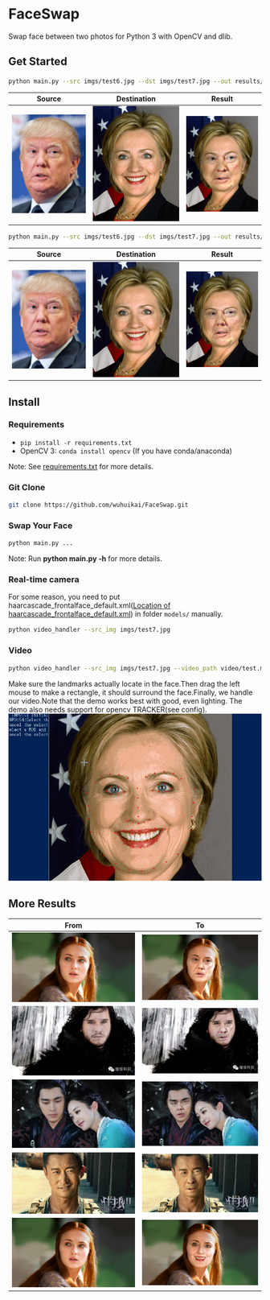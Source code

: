 # FaceSwap
Swap face between two photos for Python 3 with OpenCV and dlib.

## Get Started
```sh
python main.py --src imgs/test6.jpg --dst imgs/test7.jpg --out results/output6_7.jpg --correct_color
```

| Source | Destination | Result |
| --- | --- | --- |
|![](imgs/test6.jpg) | ![](imgs/test7.jpg) | ![](results/output6_7.jpg) |

```sh
python main.py --src imgs/test6.jpg --dst imgs/test7.jpg --out results/output6_7_2d.jpg --correct_color --warp_2d
```

| Source | Destination | Result |
| --- | --- | --- |
|![](imgs/test6.jpg) | ![](imgs/test7.jpg) | ![](results/output6_7_2d.jpg) |


## Install
### Requirements
* `pip install -r requirements.txt`
* OpenCV 3: `conda install opencv` (If you have conda/anaconda)

Note: See [requirements.txt](requirements.txt) for more details.
### Git Clone
```sh
git clone https://github.com/wuhuikai/FaceSwap.git
```
### Swap Your Face
```sh
python main.py ...
```
Note: Run **python main.py -h** for more details.


### Real-time camera
For some reason, you need to put haarcascade_frontalface_default.xml([Location of haarcascade_frontalface_default.xml](https://stackoverflow.com/questions/47639057/location-of-opencv-haarcascade-frontalface-default-xml)) in folder `models/` manually. 
```sh
python video_handler --src_img imgs/test7.jpg
```
### Video
```sh
python video_handler --src_img imgs/test7.jpg --video_path video/test.mov
```
Make sure the landmarks actually locate in the face.Then drag the left mouse to make a rectangle, it should surround the face.Finally, we handle our video.Note that the demo works best with good, even lighting. The demo also needs support for opencv TRACKER(see config). 
![image](imgs/realtime0.gif)

## More Results
| From | To |
| --- | --- |
| ![](imgs/test4.jpg) | ![](results/output6_4.jpg) |
| ![](imgs/test3.jpg) | ![](results/output6_3.jpg) |
| ![](imgs/test2.jpg) | ![](results/output6_2_2d.jpg) |
| ![](imgs/test1.jpg) | ![](results/output6_1.jpg) |
| ![](imgs/test4.jpg) | ![](results/output7_4.jpg) |
